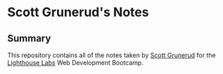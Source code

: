 # Scott Grunerud's Notes

## Summary 

This repository contains all of the notes taken by [Scott Grunerud](https://github.com/ScottGrun) for the[ Lighthouse Labs](https://www.lighthouselabs.ca/) Web Development Bootcamp.